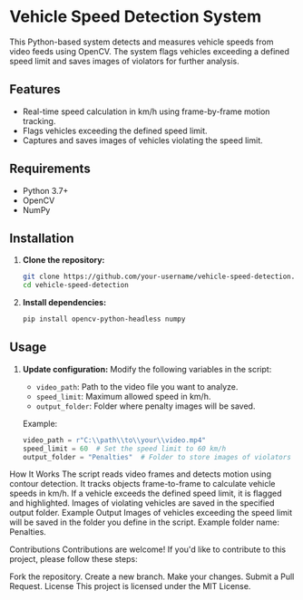 # Vehicle Speed Detection System

This Python-based system detects and measures vehicle speeds from video feeds using OpenCV. The system flags vehicles exceeding a defined speed limit and saves images of violators for further analysis.

## Features
- Real-time speed calculation in km/h using frame-by-frame motion tracking.
- Flags vehicles exceeding the defined speed limit.
- Captures and saves images of vehicles violating the speed limit.

## Requirements
- Python 3.7+
- OpenCV
- NumPy

## Installation

1. **Clone the repository:**

    ```bash
    git clone https://github.com/your-username/vehicle-speed-detection.git
    cd vehicle-speed-detection
    ```

2. **Install dependencies:**

    ```bash
    pip install opencv-python-headless numpy
    ```

## Usage

1. **Update configuration:**
   Modify the following variables in the script:
   - `video_path`: Path to the video file you want to analyze.
   - `speed_limit`: Maximum allowed speed in km/h.
   - `output_folder`: Folder where penalty images will be saved.

   Example:
   ```python
   video_path = r"C:\\path\\to\\your\\video.mp4"
   speed_limit = 60  # Set the speed limit to 60 km/h
   output_folder = "Penalties"  # Folder to store images of violators

How It Works
The script reads video frames and detects motion using contour detection.
It tracks objects frame-to-frame to calculate vehicle speeds in km/h.
If a vehicle exceeds the defined speed limit, it is flagged and highlighted.
Images of violating vehicles are saved in the specified output folder.
Example Output
Images of vehicles exceeding the speed limit will be saved in the folder you define in the script. Example folder name: Penalties.

Contributions
Contributions are welcome! If you'd like to contribute to this project, please follow these steps:

Fork the repository.
Create a new branch.
Make your changes.
Submit a Pull Request.
License
This project is licensed under the MIT License.
